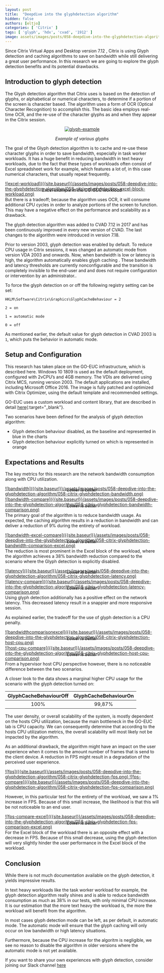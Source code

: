 ```yaml
---
layout: post
title:  "Deepdive into the glyphdetection algorithm"
hidden: false
authors: [eltjo]
categories: [ 'Citrix' ]
tags: [ 'glyph', 'hdx', 'cvad', '1912' ]
image: assets/images/posts/058-deepdive-into-the-glyphdetection-algorithm/058-citrix-glyphdetection-feature-image.png
---
```

Since Citrix Virtual Apps and Desktop version 7.12 , Citrix is using  Glyph detection and caching algorithms to save on bandwidth while still delivering  a great user performance. In this research we are going to explore the glyph detection benefits and its potential drawbacks.

## Introduction to glyph detection
The Glyph detection algorithm that Citrix uses is based on the detection of glyphs, or alphabetical or numerical characters, to determine if a portion of the screen is character based. The algorithm uses a form of OCR (Optical Character Recognition) to accomplish this. The basic idea employs real-time OCR, and the re-use of the character glyphs as and when they appear in the Citrix session. 

<div align="center">
<a href="{{site.baseurl}}/assets/images/posts/058-deepdive-into-the-glyphdetection-algorithm/058-citrix-glyphdetection-glyph-example.png" data-lightbox="glyph-example">
<img src="{{site.baseurl}}/assets/images/posts/058-deepdive-into-the-glyphdetection-algorithm/058-citrix-glyphdetection-glyph-example.png" alt="glyph-example">
</a>
</div>
<p align="center" >
  <i>Example of various glyphs</i>
</p>

The goal of the Glyph detection algorithm is to cache and re-use these character glyphs in order to save bandwidth, especially in task worker workloads. It has a huge benefit in reducing bandwidth in text heavy workloads, due to the fact that these types of workloads often consist of Excel spreadsheet work for example, which features a lot of, in this case numerical characters, that usually repeat frequently.
 
<a align="center" href="{{site.baseurl}}/assets/images/posts/058-deepdive-into-the-glyphdetection-algorithm/058-citrix-glyphdetection-excel-block-workload.png" data-lightbox="excel-workload">
![excel-workload]({{site.baseurl}}/assets/images/posts/058-deepdive-into-the-glyphdetection-algorithm/058-citrix-glyphdetection-excel-block-workload.png)
</a>
<p align="center" style="margin-top: -30px;" >
  <i>Excel example in the GO-EUC workload</i>
</p>

But there is a tradeoff; because the algorithm uses OCR, it will consume additional CPU cycles in order to analyze portions of the screen to function. This may have a negative effect on the performance and scalability as a drawback.

The glyph detection algorithm was added to CVAD 7.12 in 2017 and has been continuously improved in every new version of CVAD. The last changes to the algorithm were introduced in version 7.18.
 
Prior to version 2003, glyph detection was enabled by default. To reduce CPU usage in Citrix sessions, it was changed an automatic mode from version VDA 2003 and onwards. Now, when bandwidth is low or latency is high, the algorithm automatically enables glyph caching . These bandwidth and latency thresholds are currently nonconfigurable and the transition is completely invisible to the end-user and and does not require configuration or intervention by an administrator.. 
 
To force the glyph detection on or off the following registry setting can be set:

`HKLM\Software\Citrix\Graphics\GlyphCacheBehaviour = 2`

`2 = on`

`1 = automatic mode`

`0 = off`

As mentioned earlier, the default value for glyph detection in CVAD 2003 is `1`, which puts the behavior in automatic mode.

## Setup and Configuration

This research has taken place on the GO-EUC infrastructure, which is described here. Windows 10 1809 is used as the default deployment, configured with 2vCPU’s and 4GB memory. The VDIs are delivered using Citrix MCS, running version 2003. The default applications are installed, including Microsoft Office 2016. The image is fully patched and optimized with Citrix Optimizer, using the default template and recommended settings.

GO-EUC uses a custom workload and content library, that are described in detail [here](https://www.go-euc.com/insight-in-the-testing-methodology-2020){:target="_blank"}.

Two scenarios have been defined for the analysis of glyph detection algorithm:

* Glyph detection behaviour disabled, as the baseline and represented in blue in the charts
* Glyph detection behaviour explicitly turned on which is represented in orange

## Expectations and Results

The key metrics for this research are the network bandwidth consumption along with CPU utilization. 

<a href="{{site.baseurl}}/assets/images/posts/058-deepdive-into-the-glyphdetection-algorithm/058-citrix-glyphdetection-bandwidth.png" data-lightbox="bandwidth">
![bandwidth]({{site.baseurl}}/assets/images/posts/058-deepdive-into-the-glyphdetection-algorithm/058-citrix-glyphdetection-bandwidth.png)
</a>
<p align="center" style="margin-top: -30px;" >
  <i>Lower is better</i>
</p>

<a href="{{site.baseurl}}/assets/images/posts/058-deepdive-into-the-glyphdetection-algorithm/058-citrix-glyphdetection-bandwidth-comparison.png" data-lightbox="bandwidth-compare">
![bandwidth-compare]({{site.baseurl}}/assets/images/posts/058-deepdive-into-the-glyphdetection-algorithm/058-citrix-glyphdetection-bandwidth-comparison.png)
</a>
<p align="center" style="margin-top: -30px;" >
  <i>Lower is better</i>
</p>

The primary goal of the algorithm is to reduce bandwidth usage. As expected, the caching algorithm results in a reduction in bandwidth and can deliver a reduction of 9% during the entirety of workload.

<a href="{{site.baseurl}}/assets/images/posts/058-deepdive-into-the-glyphdetection-algorithm/058-citrix-glyphdetection-bandwidth-comparison-excel.png" data-lightbox="bandwidth-excel-compare">
![bandwidth-excel-compare]({{site.baseurl}}/assets/images/posts/058-deepdive-into-the-glyphdetection-algorithm/058-citrix-glyphdetection-bandwidth-comparison-excel.png)
</a>
<p align="center" style="margin-top: -30px;" >
  <i>Lower is better</i>
</p>

The reduction is most prominent in the Excel block of the workload, where the algorithm achieves a 38% bandwidth reduction compared to the scenario where the Glyph detection is explicitly disabled.

<a href="{{site.baseurl}}/assets/images/posts/058-deepdive-into-the-glyphdetection-algorithm/058-citrix-glyphdetection-latency.png" data-lightbox="latency">
![latency]({{site.baseurl}}/assets/images/posts/058-deepdive-into-the-glyphdetection-algorithm/058-citrix-glyphdetection-latency.png)
</a>
<p align="center" style="margin-top: -30px;" >
  <i>Lower is better</i>
</p>

<a href="{{site.baseurl}}/assets/images/posts/058-deepdive-into-the-glyphdetection-algorithm/058-citrix-glyphdetection-latency-comparison.png" data-lightbox="latency-compare">
![latency-compare]({{site.baseurl}}/assets/images/posts/058-deepdive-into-the-glyphdetection-algorithm/058-citrix-glyphdetection-latency-comparison.png)
</a>
<p align="center" style="margin-top: -30px;" >
  <i>Lower is better</i>
</p>

Using glyph detection additionally has a positive effect on the network latency. This decreased latency result in a snappier and more responsive session.

As explained earlier, the tradeoff for the use of glyph detection is a CPU penalty.

<a href="{{site.baseurl}}/assets/images/posts/058-deepdive-into-the-glyphdetection-algorithm/058-citrix-glyphdetection-host-cpu.png" data-lightbox="host-cpu">
![bandwidthcomparisonexcel]({{site.baseurl}}/assets/images/posts/058-deepdive-into-the-glyphdetection-algorithm/058-citrix-glyphdetection-host-cpu.png)
</a>
<p align="center" style="margin-top: -30px;" >
  <i>Lower is better</i>
</p>

<a href="{{site.baseurl}}/assets/images/posts/058-deepdive-into-the-glyphdetection-algorithm/058-citrix-glyphdetection-host-cpu-comparison.png" data-lightbox="host-cpu">
![host-cpu-compare]({{site.baseurl}}/assets/images/posts/058-deepdive-into-the-glyphdetection-algorithm/058-citrix-glyphdetection-host-cpu-comparison.png)
</a>
<p align="center" style="margin-top: -30px;" >
  <i>Lower is better</i>
</p>

From a hypervisor host CPU perspective however, there is no noticeable difference between the two scenarios.

A closer look to the data shows a marginal higher CPU usage for the scenario with the glyph detection turned on:

| GlyphCacheBehaviourOff | GlyphCacheBehaviourOn |
| :--------------------: |:---------------------:|
| 100%                   | 99,87%                |


The user density, or overall scalability of the system, is mostly dependent on the hosts CPU utilization, because the main bottleneck in the GO-EUC lab is CPU capacity. We can consequently determine that according to the hosts CPU utilization metrics, the overall scalability will most likely not be impacted by the algorithm. 

As an additional drawback, the algorithm might have an impact on the user experience when it comes to the amount number of frames that is send to the client device. A reduction in FPS might result in a degradation of the perceived user experience. 

<a href="{{site.baseurl}}/assets/images/posts/058-deepdive-into-the-glyphdetection-algorithm/058-citrix-glyphdetection-fps.png" data-lightbox="fps">
![fps]({{site.baseurl}}/assets/images/posts/058-deepdive-into-the-glyphdetection-algorithm/058-citrix-glyphdetection-fps.png)
</a>

<a href="{{site.baseurl}}/assets/images/posts/058-deepdive-into-the-glyphdetection-algorithm/058-citrix-glyphdetection-fps-comparison.png" data-lightbox="fps-compare">
![fps-compare]({{site.baseurl}}/assets/images/posts/058-deepdive-into-the-glyphdetection-algorithm/058-citrix-glyphdetection-fps-comparison.png)
</a>

However, in this particular test for the entirety of the workload, we saw a 1% increase in FPS. Because of this small increase, the likelihood is that this will be not noticeable to an end user.

<a href="{{site.baseurl}}/assets/images/posts/058-deepdive-into-the-glyphdetection-algorithm/058-citrix-glyphdetection-fps-comparison-excel.png" data-lightbox="fps-compare-excel">
![fps-compare-excel]({{site.baseurl}}/assets/images/posts/058-deepdive-into-the-glyphdetection-algorithm/058-citrix-glyphdetection-fps-comparison-excel.png)
</a>
<p align="center" style="margin-top: -30px;" >
  <i>Lower is better</i>
</p>

For the Excel block of the workload there is an opposite effect with a decrease in FPS. Because of this small decrease, using the glyph detection will very slightly hinder the user performance in the Excel block of the workload.

## Conclusion
While there is not much documentation available on the glyph detection, it yields impressive results.

In text heavy workloads like the task worker workload for example, the glyph detection algorithm really shines and is able to reduce bandwidth consumption as much as 38% in our tests, with only minimal CPU increase. It is our estimation that the more text heavy the workload is, the more the workload will benefit from the algorithm. 

In most cases glyph detection mode can be left, as per default, in automatic mode.  The automatic mode will ensure that the glyph caching will only occur on low bandwidth or high latency situations.

Furthermore, because the CPU increase for the algoritm is negligible, we see no reason to disable the algorithm in older versions where the automatic mode is not yet available.

If you want to share your own experiences with glyph detection, consider joining our Slack channel [here](https://{{site.title}}.slack.com)
